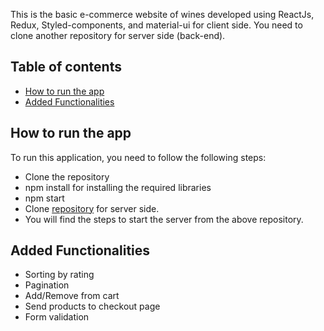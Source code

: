 This is the basic e-commerce website of wines developed using ReactJs, Redux, Styled-components, and material-ui for client side. You need to clone another repository for server side (back-end). 
## Table of contents

* [How to run the app](#how-to-run-the-app)
* [Added Functionalities](#added-functionalities)


## How to run the app

To run this application, you need to follow the following steps: 

* Clone the repository
* npm install for installing the required libraries
* npm start
* Clone [repository]( https://github.com/mehtab39/wineshop) for server side.
* You will find the steps to start the server from the above repository.


## Added Functionalities

* Sorting by rating
* Pagination
* Add/Remove from cart
* Send products to checkout page
* Form validation

